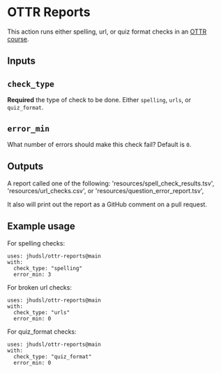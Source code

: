 # OTTR Reports

This action runs either spelling, url, or quiz format checks in an [OTTR course](https://github.com/jhudsl/OTTR_Template).

## Inputs

## `check_type`

**Required** the type of check to be done. Either `spelling`, `urls`, or `quiz_format`.

## `error_min`

What number of errors should make this check fail? Default is `0`.

## Outputs

A report called one of the following:
'resources/spell_check_results.tsv', 'resources/url_checks.csv', or 'resources/question_error_report.tsv',

It also will print out the report as a GitHub comment on a pull request.

## Example usage

For spelling checks:
```
uses: jhudsl/ottr-reports@main
with:
  check_type: "spelling"
  error_min: 3
```

For broken url checks:
```
uses: jhudsl/ottr-reports@main
with:
  check_type: "urls"
  error_min: 0
```

For quiz_format checks:
```
uses: jhudsl/ottr-reports@main
with:
  check_type: "quiz_format"
  error_min: 0
```
